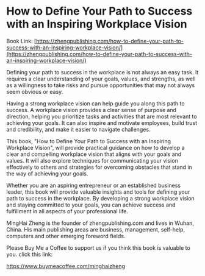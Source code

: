 # How to Define Your Path to Success with an Inspiring Workplace Vision

Book Link: [https://zhengpublishing.com/how-to-define-your-path-to-success-with-an-inspiring-workplace-vision/](https://zhengpublishing.com/how-to-define-your-path-to-success-with-an-inspiring-workplace-vision/)

Defining your path to success in the workplace is not always an easy task. It requires a clear understanding of your goals, values, and strengths, as well as a willingness to take risks and pursue opportunities that may not always seem obvious or easy.

Having a strong workplace vision can help guide you along this path to success. A workplace vision provides a clear sense of purpose and direction, helping you prioritize tasks and activities that are most relevant to achieving your goals. It can also inspire and motivate employees, build trust and credibility, and make it easier to navigate challenges.

This book, "How to Define Your Path to Success with an Inspiring Workplace Vision", will provide practical guidance on how to develop a clear and compelling workplace vision that aligns with your goals and values. It will also explore techniques for communicating your vision effectively to others and strategies for overcoming obstacles that stand in the way of achieving your goals.

Whether you are an aspiring entrepreneur or an established business leader, this book will provide valuable insights and tools for defining your path to success in the workplace. By developing a strong workplace vision and staying committed to your goals, you can achieve success and fulfillment in all aspects of your professional life.

MingHai Zheng is the founder of zhengpublishing.com and lives in Wuhan, China. His main publishing areas are business, management, self-help, computers and other emerging foreword fields.

Please Buy Me a Coffee to support us if you think this book is valuable to you. click this link:

https://www.buymeacoffee.com/minghaizheng
